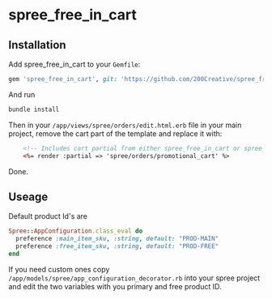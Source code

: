 spree_free_in_cart
====================

Installation
------------

Add spree_free_in_cart to your `Gemfile`:

```ruby
gem 'spree_free_in_cart', git: 'https://github.com/200Creative/spree_free_in_cart', branch: '2-1-stable'
```
And run

```bash
bundle install
```

Then in your `/app/views/spree/orders/edit.html.erb` file in your main project, remove the cart part of the template and replace it with:

````html
    <!-- Includes cart partial from either spree_free_in_cart or spree_multibuy_cart gem  -->
    <%= render :partial => 'spree/orders/promotional_cart' %>
````

Done.

Useage
------------

Default product Id's are

````ruby
Spree::AppConfiguration.class_eval do
  preference :main_item_sku, :string, default: "PROD-MAIN"
  preference :free_item_sku, :string, default: "PROD-FREE"
end
````

If you need custom ones copy `/app/models/spree/app_configuration_decorator.rb` into your spree project and edit the two variables with you primary and free product ID.